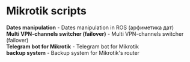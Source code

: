 # Mikrotik scripts
**Dates manipulation** - Dates manipulation in ROS (арфиметика дат)</br>
**Multi VPN-channels switcher (failover)** - Multi VPN-channels switcher (failover)</br>
**Telegram bot for Mikrotik** - Telegram bot for Mikrotik</br>
**backup system** - Backup system for Mikrotik's router</br>
